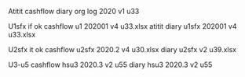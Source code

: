 Atitit cashflow diary org log 2020 v1 u33

U1sfx if ok
cashflow u1 202001 v4 u33.xlsx
atitit diary u1sfx 202001 v4 u33.xlsx


U2sfx it ok
cashflow u2sfx 2020.2  v4 u30.xlsx
diary u2sfx v2 u39.xlsx


U3-u5
cashflow hsu3 2020.3  v2 u55
diary hsu3 2020.3  v2 u55

